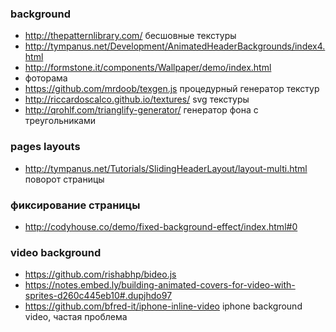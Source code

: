 ### background
+ http://thepatternlibrary.com/ бесшовные текстуры
+ http://tympanus.net/Development/AnimatedHeaderBackgrounds/index4.html
+ http://formstone.it/components/Wallpaper/demo/index.html 
+ фоторама
+ https://github.com/mrdoob/texgen.js процедурный генератор текстур
+ http://riccardoscalco.github.io/textures/ svg текстуры
+ http://qrohlf.com/trianglify-generator/ генератор фона с треугольниками

### pages layouts
+ http://tympanus.net/Tutorials/SlidingHeaderLayout/layout-multi.html поворот страницы

### фиксирование страницы
+  http://codyhouse.co/demo/fixed-background-effect/index.html#0

### video background
+ https://github.com/rishabhp/bideo.js
+ https://notes.embed.ly/building-animated-covers-for-video-with-sprites-d260c445eb10#.dupjhdo97
+ https://github.com/bfred-it/iphone-inline-video iphone background video, частая проблема
